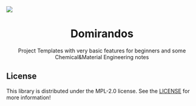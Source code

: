 <img src="./assets/wallpaper.png">
<p align="center"><h1 align="center">Domirandos</h1></p>

<p align="center">Project Templates with very basic features for beginners and some Chemical&Material Engineering notes</p>

## License

This library is distributed under the MPL-2.0 license. See the [LICENSE](./LICENSE) for more information!